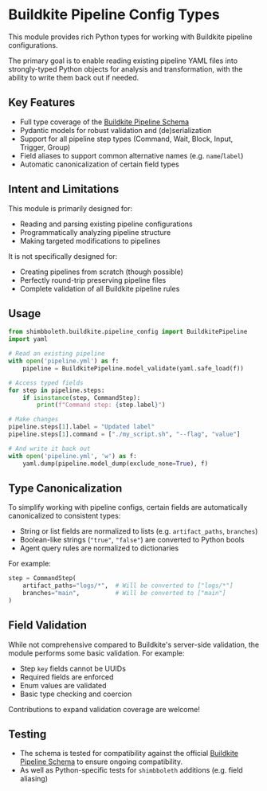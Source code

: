

# Buildkite Pipeline Config Types

This module provides rich Python types for working with Buildkite pipeline configurations.

The primary goal is to enable reading existing pipeline YAML files into strongly-typed Python objects for analysis and transformation, with the ability to write them back out if needed.

## Key Features

- Full type coverage of the [Buildkite Pipeline Schema](https://github.com/buildkite/pipeline-schema)
- Pydantic models for robust validation and (de)serialization
- Support for all pipeline step types (Command, Wait, Block, Input, Trigger, Group)
- Field aliases to support common alternative names (e.g. `name`/`label`)
- Automatic canonicalization of certain field types

## Intent and Limitations

This module is primarily designed for:

- Reading and parsing existing pipeline configurations
- Programmatically analyzing pipeline structure
- Making targeted modifications to pipelines

It is not specifically designed for:

- Creating pipelines from scratch (though possible)
- Perfectly round-trip preserving pipeline files
- Complete validation of all Buildkite pipeline rules

## Usage

```python
from shimbboleth.buildkite.pipeline_config import BuildkitePipeline
import yaml

# Read an existing pipeline
with open('pipeline.yml') as f:
    pipeline = BuildkitePipeline.model_validate(yaml.safe_load(f))

# Access typed fields
for step in pipeline.steps:
    if isinstance(step, CommandStep):
        print(f"Command step: {step.label}")

# Make changes
pipeline.steps[1].label = "Updated label"
pipeline.steps[1].command = ["./my_script.sh", "--flag", "value"]

# And write it back out
with open('pipeline.yml', 'w') as f:
    yaml.dump(pipeline.model_dump(exclude_none=True), f)
```

## Type Canonicalization

To simplify working with pipeline configs, certain fields are automatically canonicalized to consistent types:

- String or list fields are normalized to lists (e.g. `artifact_paths`, `branches`)
- Boolean-like strings (`"true"`, `"false"`) are converted to Python bools
- Agent query rules are normalized to dictionaries

For example:
```python
step = CommandStep(
    artifact_paths="logs/*",  # Will be converted to ["logs/*"]
    branches="main",          # Will be converted to ["main"]
)
```

## Field Validation

While not comprehensive compared to Buildkite's server-side validation, the module performs some basic validation. For example:

- Step `key` fields cannot be UUIDs
- Required fields are enforced
- Enum values are validated
- Basic type checking and coercion

Contributions to expand validation coverage are welcome!

## Testing

- The schema is tested for compatibility against the official [Buildkite Pipeline Schema](https://github.com/buildkite/pipeline-schema) to ensure ongoing compatibility.
- As well as Python-specific tests for `shimbboleth` additions (e.g. field aliasing)
